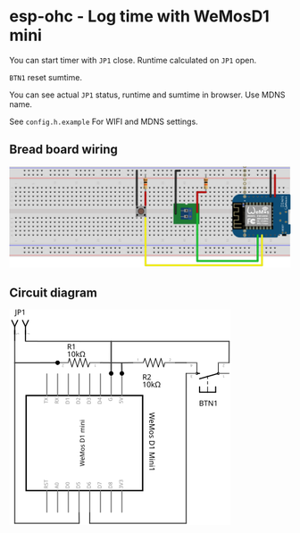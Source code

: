 # esp-ohc - Log time with WeMosD1 mini 

You can start timer with `JP1` close. Runtime calculated on `JP1` open.

`BTN1` reset sumtime.

You can see actual `JP1` status, runtime and sumtime in browser. Use MDNS name.

See `config.h.example` For WIFI and MDNS settings.


## Bread board wiring
![schema](./doc/esp-ohc_bb.svg)


## Circuit diagram
![schema](./doc/esp-ohc_schem.svg)
